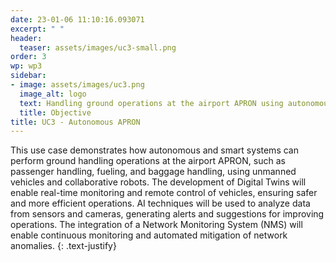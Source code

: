 ```yaml
---
date: 23-01-06 11:10:16.093071
excerpt: " "
header:
  teaser: assets/images/uc3-small.png
order: 3
wp: wp3
sidebar:
- image: assets/images/uc3.png
  image_alt: logo
  text: Handling ground operations at the airport APRON using autonomous and smart systems.
  title: Objective
title: UC3 - Autonomous APRON
---
```

This use case demonstrates how autonomous and smart systems can perform ground handling operations at the airport APRON, such as passenger handling, fueling, and baggage handling, using unmanned vehicles and collaborative robots. The development of Digital Twins will enable real-time monitoring and remote control of vehicles, ensuring safer and more efficient operations. AI techniques will be used to analyze data from sensors and cameras, generating alerts and suggestions for improving operations. The integration of a Network Monitoring System (NMS) will enable continuous monitoring and automated mitigation of network anomalies.
{: .text-justify}
